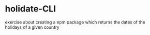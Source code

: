 # holidate-CLI
exercise about creating a npm package which returns the dates of the holidays of a given country
